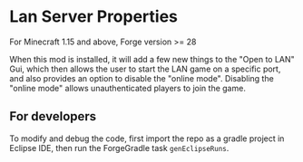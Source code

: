 # Lan Server Properties
For Minecraft 1.15 and above, Forge version >= 28

When this mod is installed, it will add a few new things to the "Open to LAN" Gui, which then allows the user to start the LAN game on a specific port, and also provides an option to disable the "online mode". Disabling the "online mode" allows unauthenticated players to join the game.

## For developers
To modify and debug the code, first import the repo as a gradle project in Eclipse IDE, then run the ForgeGradle task `genEclipseRuns`.
